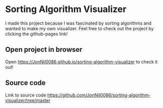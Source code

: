 # Sorting Algorithm Visualizer
I made this project because I was fascinated by sorting algorithms and wanted to make my own visualizer.
Feel free to check out the project by clicking the github-pages link!

## Open project in browser
Open https://JonNil0086.github.io/sorting-algorithm-visualizer to check it out!

## Source code
Link to source code https://github.com/JonNil0086/sorting-algorithm-visualizer/tree/master
